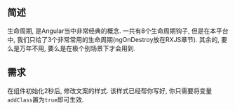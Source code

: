 ## 简述
生命周期, 是Angular当中非常经典的概念. 一共有8个生命周期钩子, 但是在本平台中, 我们只给了3个非常常用的生命周期(ngOnDestroy放在RXJS章节). 其余的, 要么是万年不用, 要么是在极个别场景下才会用到.

## 需求
在组件初始化2秒后, 修改文案的样式. 该样式已经帮你写好, 你只需要将变量`addClass`置为`true`即可生效.
